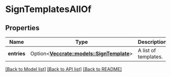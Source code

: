 # SignTemplatesAllOf

## Properties

Name | Type | Description | Notes
------------ | ------------- | ------------- | -------------
**entries** | Option<[**Vec<crate::models::SignTemplate>**](SignTemplate.md)> | A list of templates. | [optional]

[[Back to Model list]](../README.md#documentation-for-models) [[Back to API list]](../README.md#documentation-for-api-endpoints) [[Back to README]](../README.md)


